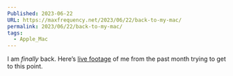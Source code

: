 ```yaml
---
Published: 2023-06-22
URL: https://maxfrequency.net/2023/06/22/back-to-my-mac/
permalink: 2023/06/22/back-to-my-mac/
tags:
  - Apple_Mac
---
```

I am *finally* back. Here’s [live footage](https://youtube.com/watch?v=JAPeMQq-1S8) of me from the past month trying to get to this point.